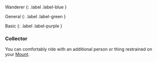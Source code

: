 
Wanderer
{: .label .label-blue }

General
{: .label .label-green }

Basic
{: .label .label-purple }
### Collector

You can comfortably ride with an additional person or thing restrained on your [Mount](Mounts).